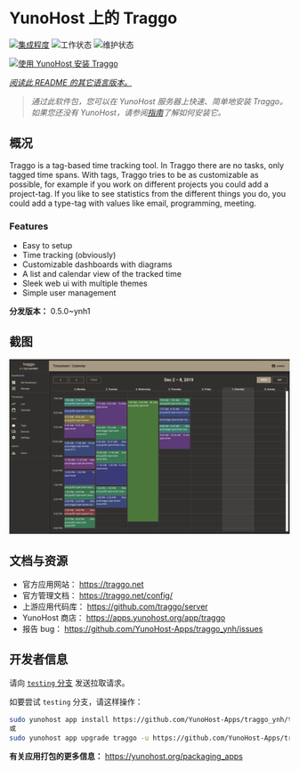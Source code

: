 <!--
注意：此 README 由 <https://github.com/YunoHost/apps/tree/master/tools/readme_generator> 自动生成
请勿手动编辑。
-->

# YunoHost 上的 Traggo

[![集成程度](https://dash.yunohost.org/integration/traggo.svg)](https://ci-apps.yunohost.org/ci/apps/traggo/) ![工作状态](https://ci-apps.yunohost.org/ci/badges/traggo.status.svg) ![维护状态](https://ci-apps.yunohost.org/ci/badges/traggo.maintain.svg)

[![使用 YunoHost 安装 Traggo](https://install-app.yunohost.org/install-with-yunohost.svg)](https://install-app.yunohost.org/?app=traggo)

*[阅读此 README 的其它语言版本。](./ALL_README.md)*

> *通过此软件包，您可以在 YunoHost 服务器上快速、简单地安装 Traggo。*  
> *如果您还没有 YunoHost，请参阅[指南](https://yunohost.org/install)了解如何安装它。*

## 概况

Traggo is a tag-based time tracking tool. In Traggo there are no tasks, only tagged time spans. With tags, Traggo tries to be as customizable as possible, for example if you work on different projects you could add a project-tag. If you like to see statistics from the different things you do, you could add a type-tag with values like email, programming, meeting.

### Features

- Easy to setup
- Time tracking (obviously)
- Customizable dashboards with diagrams
- A list and calendar view of the tracked time
- Sleek web ui with multiple themes
- Simple user management


**分发版本：** 0.5.0~ynh1

## 截图

![Traggo 的截图](./doc/screenshots/traggo_calendar.png)

## 文档与资源

- 官方应用网站： <https://traggo.net>
- 官方管理文档： <https://traggo.net/config/>
- 上游应用代码库： <https://github.com/traggo/server>
- YunoHost 商店： <https://apps.yunohost.org/app/traggo>
- 报告 bug： <https://github.com/YunoHost-Apps/traggo_ynh/issues>

## 开发者信息

请向 [`testing` 分支](https://github.com/YunoHost-Apps/traggo_ynh/tree/testing) 发送拉取请求。

如要尝试 `testing` 分支，请这样操作：

```bash
sudo yunohost app install https://github.com/YunoHost-Apps/traggo_ynh/tree/testing --debug
或
sudo yunohost app upgrade traggo -u https://github.com/YunoHost-Apps/traggo_ynh/tree/testing --debug
```

**有关应用打包的更多信息：** <https://yunohost.org/packaging_apps>
